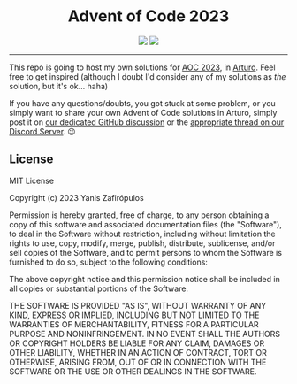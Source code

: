 <h1 align="center">Advent of Code 2023</h1>
<p align="center">
  <img src="https://img.shields.io/github/license/arturo-lang/grafito?style=for-the-badge">
  <img src="https://img.shields.io/badge/language-Arturo-orange.svg?style=for-the-badge">
</p>

---

This repo is going to host my own solutions for [AOC 2023](https://adventofcode.com/), in [Arturo](https://arturo-lang.io/). Feel free to get inspired (although I doubt I'd consider any of my solutions as *the* solution, but it's ok... haha)

If you have any questions/doubts, you got stuck at some problem, or you simply want to share your own Advent of Code solutions in Arturo, simply post it on [our dedicated GitHub discussion](https://github.com/arturo-lang/arturo/discussions/1297) or the [appropriate thread on our Discord Server](https://discord.com/channels/765519132186640445/1171429149353726062). 😉

## License

MIT License

Copyright (c) 2023 Yanis Zafirópulos

Permission is hereby granted, free of charge, to any person obtaining a copy
of this software and associated documentation files (the "Software"), to deal
in the Software without restriction, including without limitation the rights
to use, copy, modify, merge, publish, distribute, sublicense, and/or sell
copies of the Software, and to permit persons to whom the Software is
furnished to do so, subject to the following conditions:

The above copyright notice and this permission notice shall be included in all
copies or substantial portions of the Software.

THE SOFTWARE IS PROVIDED "AS IS", WITHOUT WARRANTY OF ANY KIND, EXPRESS OR
IMPLIED, INCLUDING BUT NOT LIMITED TO THE WARRANTIES OF MERCHANTABILITY,
FITNESS FOR A PARTICULAR PURPOSE AND NONINFRINGEMENT. IN NO EVENT SHALL THE
AUTHORS OR COPYRIGHT HOLDERS BE LIABLE FOR ANY CLAIM, DAMAGES OR OTHER
LIABILITY, WHETHER IN AN ACTION OF CONTRACT, TORT OR OTHERWISE, ARISING FROM,
OUT OF OR IN CONNECTION WITH THE SOFTWARE OR THE USE OR OTHER DEALINGS IN THE
SOFTWARE.
